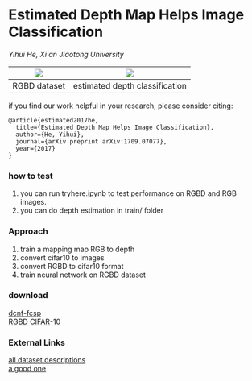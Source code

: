 # Estimated Depth Map Helps Image Classification
*Yihui He, Xi'an Jiaotong University*

![](https://raw.githubusercontent.com/yihui-he/Estimated-Depth-Map-Helps-Image-Classification/master/presentation/tiny.png) | ![](https://raw.githubusercontent.com/yihui-he/Estimated-Depth-Map-Helps-Image-Classification/master/presentation/Tarch.png)
:---:|:---:
RGBD dataset | estimated depth classification

if you find our work helpful in your research, please consider citing:

    @article{estimated2017he,
      title={Estimated Depth Map Helps Image Classification},
      author={He, Yihui},
      journal={arXiv preprint arXiv:1709.07077},
      year={2017}
    }

### how to test
1. you can run tryhere.ipynb to test performance on RGBD and RGB images.
2. you can do depth estimation in train/ folder  

### Approach  
1. train a mapping map RGB to depth
2. convert cifar10 to images  
3. convert RGBD to cifar10 format  
4. train neural network on RGBD dataset

### download  
[dcnf-fcsp](https://bitbucket.org/fayao/dcnf-fcsp)  
[RGBD CIFAR-10](https://github.com/yihui-he/Estimated-Depth-Map-Helps-Image-Classification/releases/tag/depth-cifar-10)  

### External Links  
[all dataset descriptions](http://www0.cs.ucl.ac.uk/staff/M.Firman/RGBDdatasets/)  
[a good one](http://redwood-data.org/3dscan/index.html)  

